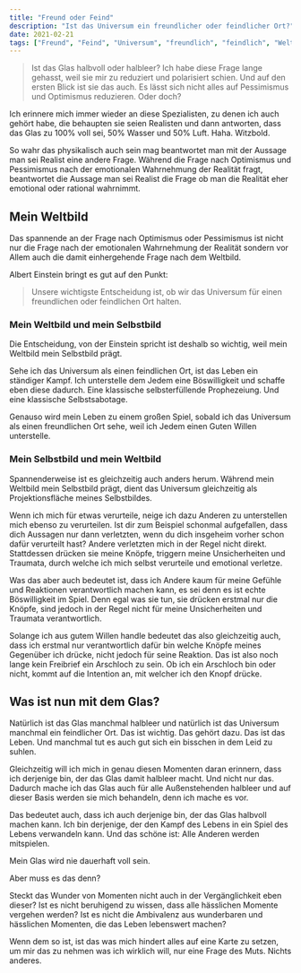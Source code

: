 ```yaml
---
title: "Freund oder Feind"
description: "Ist das Universum ein freundlicher oder feindlicher Ort?"
date: 2021-02-21
tags: ["Freund", "Feind", "Universum", "freundlich", "feindlich", "Weltbild", "Glas", "halbvoll", "halbleer", "Pessimismus", "Optimismus", "Realismus", "Pessimist", "Optimist", "Realist", "Albert", "Einstein", "Selbstbild", "selbsterfüllende", "Prophezeiung", "Selbstsabotage", "Urteil", "Trauma", "Unsicherheit", "Vergänglichkeit", "Wunder", "Leben", "Mut"]
---
```


> Ist das Glas halbvoll oder halbleer? 
Ich habe diese Frage lange gehasst, weil sie mir zu reduziert und polarisiert schien. Und auf den ersten Blick ist sie das auch. Es lässt sich nicht alles auf Pessimismus und Optimismus reduzieren. Oder doch?

Ich erinnere mich immer wieder an diese Spezialisten, zu denen ich auch gehört habe, die behaupten sie seien Realisten und dann antworten, dass das Glas zu 100% voll sei, 50% Wasser und 50% Luft. Haha. Witzbold.

So wahr das physikalisch auch sein mag beantwortet man mit der Aussage man sei Realist eine andere Frage. Während die Frage nach Optimismus und Pessimismus nach der emotionalen Wahrnehmung der Realität fragt, beantwortet die Aussage man sei Realist die Frage ob man die Realität eher emotional oder rational wahrnimmt.

## Mein Weltbild
Das spannende an der Frage nach Optimismus oder Pessimismus ist nicht nur die Frage nach der emotionalen Wahrnehmung der Realität sondern vor Allem auch die damit einhergehende Frage nach dem Weltbild.

Albert Einstein bringt es gut auf den Punkt:
> Unsere wichtigste Entscheidung ist, ob wir das Universum für einen freundlichen oder feindlichen Ort halten.

### Mein Weltbild und mein Selbstbild
Die Entscheidung, von der Einstein spricht ist deshalb so wichtig, weil mein Weltbild mein Selbstbild prägt.

Sehe ich das Universum als einen feindlichen Ort, ist das Leben ein ständiger Kampf. Ich unterstelle dem Jedem eine Böswilligkeit und schaffe eben diese dadurch. Eine klassische selbsterfüllende Prophezeiung. Und eine klassische Selbstsabotage. 

Genauso wird mein Leben zu einem großen Spiel, sobald ich das Universum als einen freundlichen Ort sehe, weil ich Jedem einen Guten Willen unterstelle.

### Mein Selbstbild und mein Weltbild
Spannenderweise ist es gleichzeitig auch anders herum. Während mein Weltbild mein Selbstbild prägt, dient das Universum gleichzeitig als Projektionsfläche meines Selbstbildes.

Wenn ich mich für etwas verurteile, neige ich dazu Anderen zu unterstellen mich ebenso zu verurteilen. Ist dir zum Beispiel schonmal aufgefallen, dass dich Aussagen nur dann verletzten, wenn du dich insgeheim vorher schon dafür verurteilt hast? Andere verletzten mich in der Regel nicht direkt. Stattdessen drücken sie meine Knöpfe, triggern meine Unsicherheiten und Traumata, durch welche ich mich selbst verurteile und emotional verletze. 

Was das aber auch bedeutet ist, dass ich Andere kaum für meine Gefühle und Reaktionen verantwortlich machen kann, es sei denn es ist echte Böswilligkeit im Spiel. Denn egal was sie tun, sie drücken erstmal nur die Knöpfe, sind jedoch in der Regel nicht für meine Unsicherheiten und Traumata verantwortlich. 

Solange ich aus gutem Willen handle bedeutet das also gleichzeitig auch, dass ich erstmal nur verantwortlich dafür bin welche Knöpfe meines Gegenüber ich drücke, nicht jedoch für seine Reaktion. Das ist also noch lange kein Freibrief ein Arschloch zu sein. Ob ich ein Arschloch bin oder nicht, kommt auf die Intention an, mit welcher ich den Knopf drücke.

## Was ist nun mit dem Glas?
Natürlich ist das Glas manchmal halbleer und natürlich ist das Universum manchmal ein feindlicher Ort. Das ist wichtig. Das gehört dazu. Das ist das Leben. Und manchmal tut es auch gut sich ein bisschen in dem Leid zu suhlen.

Gleichzeitig will ich mich in genau diesen Momenten daran erinnern, dass ich derjenige bin, der das Glas damit halbleer macht. Und nicht nur das. Dadurch mache ich das Glas auch für alle Außenstehenden halbleer und auf dieser Basis werden sie mich behandeln, denn ich mache es vor. 

Das bedeutet auch, dass ich auch derjenige bin, der das Glas halbvoll machen kann. Ich bin derjenige, der den Kampf des Lebens in ein Spiel des Lebens verwandeln kann. Und das schöne ist: Alle Anderen werden mitspielen. 

Mein Glas wird nie dauerhaft voll sein.

Aber muss es das denn?

Steckt das Wunder von Momenten nicht auch in der Vergänglichkeit eben dieser? Ist es nicht beruhigend zu wissen, dass alle hässlichen Momente vergehen werden? Ist es nicht die Ambivalenz aus wunderbaren und hässlichen Momenten, die das Leben lebenswert machen?

Wenn dem so ist, ist das was mich hindert alles auf eine Karte zu setzen, um mir das zu nehmen was ich wirklich will, nur eine Frage des Muts. Nichts anderes.